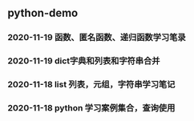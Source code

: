 ## python-demo

### 2020-11-19 函数、匿名函数、递归函数学习笔录

### 2020-11-19 dict字典和列表和字符串合并

### 2020-11-18  list 列表，元组，字符串学习笔记

### 2020-11-18 python 学习案例集合，查询使用
